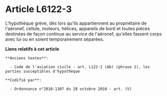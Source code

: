 # Article L6122-3

L'hypothèque grève, dès lors qu'ils appartiennent au propriétaire de l'aéronef, cellule, moteurs, hélices, appareils de bord
et toutes pièces destinées de façon continue au service de l'aéronef, qu'elles fassent corps avec lui ou en soient
temporairement séparées.

**Liens relatifs à cet article**

	**Anciens textes**:

	  - Code de l'aviation civile - art. L122-1 (Ab) (phrase 2), les parties susceptibles d'hypothèque

	**Codifié par**:

	  - Ordonnance n°2010-1307 du 28 octobre 2010 - art. (V)
